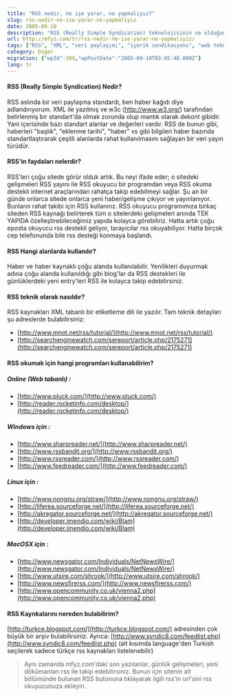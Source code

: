 ```yaml
---
title: "RSS nedir, ne işe yarar, ne yapmalıyız?"
slug: rss-nedir-ne-ise-yarar-ne-yapmaliyiz
date: 2005-09-10
description: "RSS (Really Simple Syndication) teknolojisinin ne olduğunu, web sitelerindeki güncellemeleri takip etmeyi nasıl kolaylaştırdığını ve neden kullanılması gerektiğini öğrenin. XML tabanlı bu standart ve RSS okuyucuları hakkında bilgi."
url: http://mfyz.com/tr/rss-nedir-ne-ise-yarar-ne-yapmaliyiz/
tags: ["RSS", "XML", "veri paylaşımı", "içerik sendikasyonu", "web teknolojileri", "haber akışı", "blog takibi", "RSS okuyucu"]
category: Diğer
migration: {"wpId":109,"wpPostDate":"2005-09-10T03:05:48.000Z"}
lang: tr
---
```


#### RSS (Really Simple Syndication) Nedir?

RSS aslında bir veri paylaşma standardı, ben haber kağıdı diye adlandırıyorum. XML ile yazılmış ve w3c (http://www.w3.org/) tarafından belirlenmiş bir standart'da olmak zorunda olup mantık olarak dekont gibidir. Yani içerisinde bazı standart alanlar ve değerleri vardır. RSS de bunun gibi, haberleri "başlık", "eklenme tarihi", "haber" vs gibi bilgileri haber bazında standartlaştırarak çeşitli alanlarda rahat kullanılmasını sağlayan bir veri yayın türüdür.

#### RSS'in faydaları nelerdir?

RSS'leri çoğu sitede görür olduk artık. Bu neyi ifade eder; o sitedeki gelişmeleri RSS yayını ile RSS okuyucu bir programdan veya RSS okuma destekli internet araçlarından rahatça takip edebilmeyi sağlar. Şu an bir günde onlarca sitede onlarca yeni haber/gelişme çıkıyor ve yayınlanıyor. Bunların rahat takibi için RSS kullanırız. RSS okuyucu programımıza birkaç siteden RSS kaynağı belirterek tüm o sitelerdeki gelişmeleri anında TEK YAPIDA özelleştirebileceğimiz yapıda kolayca görebiliriz. Hatta artık çoğu eposta okuyucu rss destekli geliyor, tarayıcılar rss okuyabiliyor. Hatta birçok cep telefonunda bile rss desteği konmaya başlandı.

#### RSS Hangi alanlarda kullanılır?

Haber ve haber kaynaklı çoğu alanda kullanılabilir. Yenilikleri duyurmak adına çoğu alanda kullanıldığı gibi blog'lar da RSS destekleri ile günlüklerdeki yeni entry'leri RSS ile kolayca takip edebilirsiniz.

#### RSS teknik olarak nasıldır?

RSS kaynakları XML tabanlı bir etiketleme dili ile yazılır. Tam teknik detayları şu adreslerde bulabilirsiniz:
- [http://www.mnot.net/rss/tutorial/](http://www.mnot.net/rss/tutorial/)
- [http://searchenginewatch.com/sereport/article.php/2175271](http://searchenginewatch.com/sereport/article.php/2175271)

#### RSS okumak için hangi programları kullanabilirim?

##### **Online (Web tabanlı) :**

- [http://www.pluck.com/](http://www.pluck.com/)
- [http://reader.rocketinfo.com/desktop/](http://reader.rocketinfo.com/desktop/)

##### **Windows için :**

- [http://www.sharpreader.net/](http://www.sharpreader.net/)
- [http://www.rssbandit.org/](http://www.rssbandit.org/)
- [http://www.rssreader.com/](http://www.rssreader.com/)
- [http://www.feedreader.com/](http://www.feedreader.com/)

##### **Linux için :**

- [http://www.nongnu.org/straw/](http://www.nongnu.org/straw/)
- [http://liferea.sourceforge.net/](http://liferea.sourceforge.net/)
- [http://akregator.sourceforge.net/](http://akregator.sourceforge.net/)
- [http://developer.imendio.com/wiki/Blam](http://developer.imendio.com/wiki/Blam)

##### **MacOSX için :**

- [http://www.newsgator.com/Individuals/NetNewsWire/](http://www.newsgator.com/Individuals/NetNewsWire/)
- [http://www.utsire.com/shrook/](http://www.utsire.com/shrook/)
- [http://www.newsfirerss.com/](http://www.newsfirerss.com/)
- [http://www.opencommunity.co.uk/vienna2.php](http://www.opencommunity.co.uk/vienna2.php)

#### RSS Kaynkalarını nereden bulabilirim?

[http://turkce.blogspot.com/](http://turkce.blogspot.com/) adresinden çok büyük bir arşiv bulabilirsiniz. Ayrıca: [http://www.syndic8.com/feedlist.php](http://www.syndic8.com/feedlist.php) (alt kısımda language'den Turkish seçilerek sadece türkçe rss kaynakları listelenebilir)

> Aynı zamanda mfyz.com'daki son yazılanlar, günlük gelişmeleri, yeni dökümanları rss ile takip edebilirsiniz. Bunun için sitenin alt bölümünde bulunan RSS butonuna tıklayarak ilgili rss'in url'sini rss okuyucunuza ekleyin.